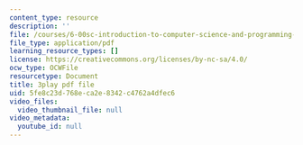 ```yaml
---
content_type: resource
description: ''
file: /courses/6-00sc-introduction-to-computer-science-and-programming-spring-2011/5fe8c23d768eca2e8342c4762a4dfec6_BRjwkgQct28.pdf
file_type: application/pdf
learning_resource_types: []
license: https://creativecommons.org/licenses/by-nc-sa/4.0/
ocw_type: OCWFile
resourcetype: Document
title: 3play pdf file
uid: 5fe8c23d-768e-ca2e-8342-c4762a4dfec6
video_files:
  video_thumbnail_file: null
video_metadata:
  youtube_id: null
---
```

